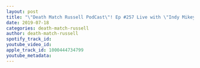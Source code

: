 ```yaml
---
layout: post
title: "\"Death Match Russell PodCast\"! Ep #257 Live with \"Indy Mikey\"! Host of The Squared Circle City Show! Tune in"
date: 2019-07-18
categories: death-match-russell
author: death-match-russell
spotify_track_id: 
youtube_video_id: 
apple_track_id: 1000444734799
youtube_metadata: 
---
```

